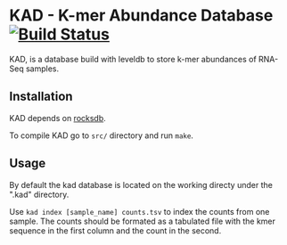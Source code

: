 # KAD - K-mer Abundance Database [![Build Status](https://travis-ci.org/jaudoux/kad.svg?branch=master)](https://travis-ci.org/jaudoux/kad)

KAD, is a database build with leveldb to store k-mer abundances of RNA-Seq
samples.

## Installation

KAD depends on [rocksdb]('https://github.com/facebook/rocksdb').

To compile KAD go to `src/` directory and run `make`.

## Usage

By default the kad database is located on the working directy under the ".kad" directory.

Use `kad index [sample_name] counts.tsv` to index the counts from one sample. The counts should be formated as a tabulated file with the kmer sequence in the first column and the count in the second.
